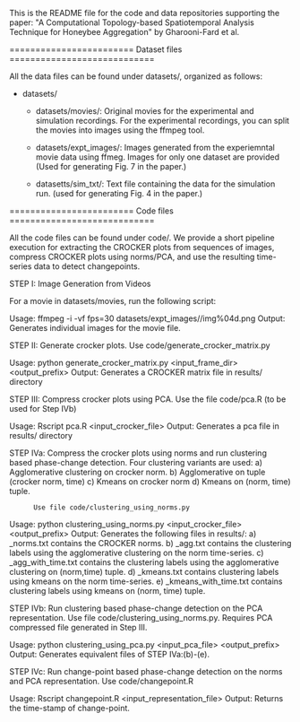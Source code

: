 This is the README file for the code and data repositories supporting the paper:
"A Computational Topology-based Spatiotemporal Analysis Technique for Honeybee
Aggregation" by Gharooni-Fard et al.

======================== Dataset files ============================

All the data files can be found under datasets/, organized as follows: 

- datasets/
	- datasets/movies/: Original movies for the experimental and simulation
			    recordings. For the experimental recordings, you can
			    split the movies into images using the ffmpeg tool. 

	- datasets/expt_images/: Images generated from the experiemntal movie data using 
                            ffmeg. Images for only one dataset are provided (Used for 
			    generating Fig. 7 in the paper.)

	- datasetts/sim_txt/: Text file containing the data for the simulation run. (used for generating
			      Fig. 4 in the paper.)

======================== Code files ============================

All the code files can be found under code/. We provide a short pipeline execution for
extracting the CROCKER plots from sequences of images, compress CROCKER plots using norms/PCA,
and use the resulting time-series data to detect changepoints. 

STEP I: Image Generation from Videos

For a movie in datasets/movies, run the following script: 

Usage: ffmpeg -i <movie file> -vf fps=30 datasets/expt_images/<image folder>/img%04d.png
Output: Generates individual images for the movie file.

STEP II: Generate crocker plots. Use code/generate_crocker_matrix.py

Usage: python generate_crocker_matrix.py <input_frame_dir> <output_prefix>
Output: Generates a CROCKER matrix file in results/ directory

STEP III: Compress crocker plots using PCA. Use the file code/pca.R (to be used for Step IVb)

Usage: Rscript pca.R <input_crocker_file>
Output: Generates a pca file in results/ directory

STEP IVa: Compress the crocker plots using norms and run clustering based phase-change detection. 
          Four clustering variants are used: a) Agglomerative clustering on crocker norm. 
          b) Agglomerative on tuple (crocker norm, time)
          c) Kmeans on crocker norm
          d) Kmeans on (norm, time) tuple.

          Use file code/clustering_using_norms.py

Usage: python clustering_using_norms.py <input_crocker_file> <output_prefix>
Output: Generates the following files in results/: a) <prefix>_norms.txt contains the CROCKER norms. 
b) <prefix>_agg.txt contains the clustering labels using the agglomerative clustering on the norm time-series. 
c) <prefix>_agg_with_time.txt contains the clustering labels using the agglomerative clustering on (norm,time) tuple.
d) <prefix>_kmeans.txt contains clustering labels using kmeans on the norm time-series.
e) <prefix>_kmeans_with_time.txt contains clustering labels using kmeans on (norm, time) tuple.

STEP IVb: Run clustering based phase-change detection on the PCA representation. Use file code/clustering_using_norms.py. 
          Requires PCA compressed file generated in Step III.

Usage: python clustering_using_pca.py <input_pca_file> <output_prefix>
Output: Generates equivalent files of STEP IVa:(b)-(e).

STEP IVc: Run change-point based phase-change detection on the norms and PCA representation. Use code/changepoint.R 

Usage: Rscript changepoint.R <input_representation_file>
Output: Returns the time-stamp of change-point. 
          


